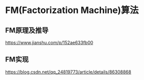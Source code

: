 # FM(Factorization Machine)算法

## FM原理及推导
https://www.jianshu.com/p/152ae633fb00

## FM实现
https://blog.csdn.net/qq_24819773/article/details/86308868

